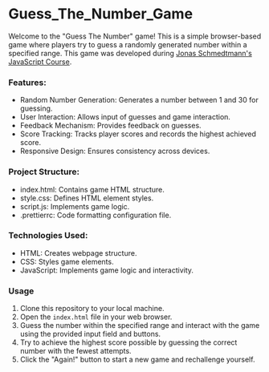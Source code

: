 # Guess_The_Number_Game

Welcome to the "Guess The Number" game! This is a simple browser-based game where players try to guess a randomly generated number within a specified range. This game was developed during [Jonas Schmedtmann's JavaScript Course](https://www.udemy.com/share/101Wfe3@WNfGGz11Oi9aTz8k04tFZTOeWvzLQXZsSOnuHZXk7n3xF_sBJQTf5GT05dyygfpFow==/).

### Features:
- Random Number Generation: Generates a number between 1 and 30 for guessing.
- User Interaction: Allows input of guesses and game interaction.
- Feedback Mechanism: Provides feedback on guesses.
- Score Tracking: Tracks player scores and records the highest achieved score.
- Responsive Design: Ensures consistency across devices.

### Project Structure:
- index.html: Contains game HTML structure.
- style.css: Defines HTML element styles.
- script.js: Implements game logic.
- .prettierrc: Code formatting configuration file.

### Technologies Used:
- HTML: Creates webpage structure.
- CSS: Styles game elements.
- JavaScript: Implements game logic and interactivity.

### Usage
1. Clone this repository to your local machine.
2. Open the `index.html` file in your web browser.
3. Guess the number within the specified range and interact with the game using the provided input field and buttons.
4. Try to achieve the highest score possible by guessing the correct number with the fewest attempts.
5. Click the "Again!" button to start a new game and rechallenge yourself.